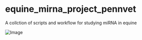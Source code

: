 # equine_mirna_project_pennvet
A collction of scripts and workflow for studying miRNA in equine


![Image](https://github.com/user-attachments/assets/7f5013cd-c327-4985-b216-142a72bfe90a)